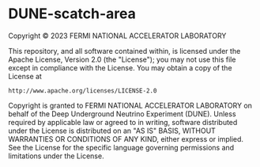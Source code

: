 # DUNE-scatch-area
Copyright © 2023 FERMI NATIONAL ACCELERATOR LABORATORY

This repository, and all software contained within, is licensed under the Apache License, Version 2.0 (the "License"); you may not use this file except in compliance with the License. You may obtain a copy of the License at

    http://www.apache.org/licenses/LICENSE-2.0
    
Copyright is granted to FERMI NATIONAL ACCELERATOR LABORATORY on behalf of the Deep Underground Neutrino Experiment (DUNE). Unless required by applicable law or agreed to in writing, software distributed under the License is distributed on an "AS IS" BASIS, WITHOUT WARRANTIES OR CONDITIONS OF ANY KIND, either express or implied. See the License for the specific language governing permissions and limitations under the License.
